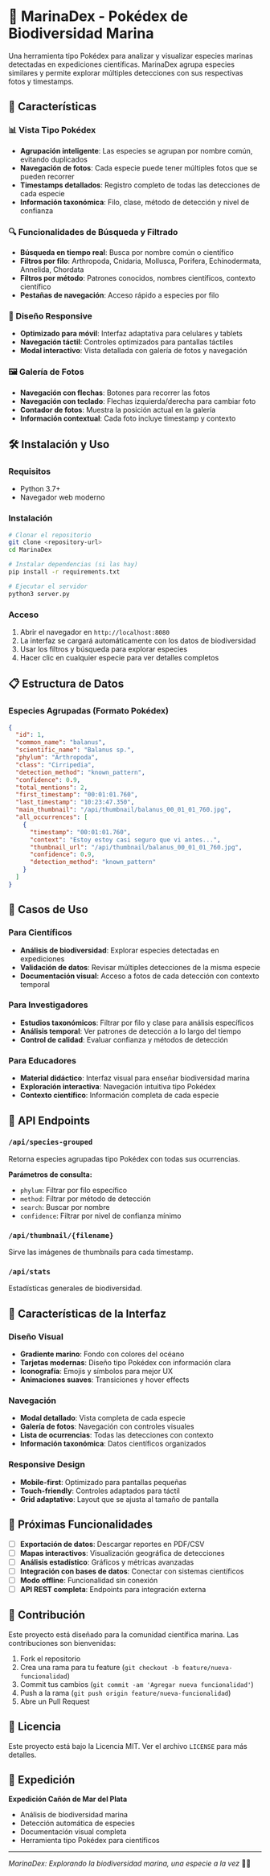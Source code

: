 # 🌊 MarinaDex - Pokédex de Biodiversidad Marina

Una herramienta tipo Pokédex para analizar y visualizar especies marinas detectadas en expediciones científicas. MarinaDex agrupa especies similares y permite explorar múltiples detecciones con sus respectivas fotos y timestamps.

## 🚀 Características

### 📊 Vista Tipo Pokédex
- **Agrupación inteligente**: Las especies se agrupan por nombre común, evitando duplicados
- **Navegación de fotos**: Cada especie puede tener múltiples fotos que se pueden recorrer
- **Timestamps detallados**: Registro completo de todas las detecciones de cada especie
- **Información taxonómica**: Filo, clase, método de detección y nivel de confianza

### 🔍 Funcionalidades de Búsqueda y Filtrado
- **Búsqueda en tiempo real**: Busca por nombre común o científico
- **Filtros por filo**: Arthropoda, Cnidaria, Mollusca, Porifera, Echinodermata, Annelida, Chordata
- **Filtros por método**: Patrones conocidos, nombres científicos, contexto científico
- **Pestañas de navegación**: Acceso rápido a especies por filo

### 📱 Diseño Responsive
- **Optimizado para móvil**: Interfaz adaptativa para celulares y tablets
- **Navegación táctil**: Controles optimizados para pantallas táctiles
- **Modal interactivo**: Vista detallada con galería de fotos y navegación

### 🖼️ Galería de Fotos
- **Navegación con flechas**: Botones para recorrer las fotos
- **Navegación con teclado**: Flechas izquierda/derecha para cambiar foto
- **Contador de fotos**: Muestra la posición actual en la galería
- **Información contextual**: Cada foto incluye timestamp y contexto

## 🛠️ Instalación y Uso

### Requisitos
- Python 3.7+
- Navegador web moderno

### Instalación
```bash
# Clonar el repositorio
git clone <repository-url>
cd MarinaDex

# Instalar dependencias (si las hay)
pip install -r requirements.txt

# Ejecutar el servidor
python3 server.py
```

### Acceso
1. Abrir el navegador en `http://localhost:8080`
2. La interfaz se cargará automáticamente con los datos de biodiversidad
3. Usar los filtros y búsqueda para explorar especies
4. Hacer clic en cualquier especie para ver detalles completos

## 📋 Estructura de Datos

### Especies Agrupadas (Formato Pokédex)
```json
{
  "id": 1,
  "common_name": "balanus",
  "scientific_name": "Balanus sp.",
  "phylum": "Arthropoda",
  "class": "Cirripedia",
  "detection_method": "known_pattern",
  "confidence": 0.9,
  "total_mentions": 2,
  "first_timestamp": "00:01:01.760",
  "last_timestamp": "10:23:47.350",
  "main_thumbnail": "/api/thumbnail/balanus_00_01_01_760.jpg",
  "all_occurrences": [
    {
      "timestamp": "00:01:01.760",
      "context": "Estoy estoy casi seguro que vi antes...",
      "thumbnail_url": "/api/thumbnail/balanus_00_01_01_760.jpg",
      "confidence": 0.9,
      "detection_method": "known_pattern"
    }
  ]
}
```

## 🎯 Casos de Uso

### Para Científicos
- **Análisis de biodiversidad**: Explorar especies detectadas en expediciones
- **Validación de datos**: Revisar múltiples detecciones de la misma especie
- **Documentación visual**: Acceso a fotos de cada detección con contexto temporal

### Para Investigadores
- **Estudios taxonómicos**: Filtrar por filo y clase para análisis específicos
- **Análisis temporal**: Ver patrones de detección a lo largo del tiempo
- **Control de calidad**: Evaluar confianza y métodos de detección

### Para Educadores
- **Material didáctico**: Interfaz visual para enseñar biodiversidad marina
- **Exploración interactiva**: Navegación intuitiva tipo Pokédex
- **Contexto científico**: Información completa de cada especie

## 🔧 API Endpoints

### `/api/species-grouped`
Retorna especies agrupadas tipo Pokédex con todas sus ocurrencias.

**Parámetros de consulta:**
- `phylum`: Filtrar por filo específico
- `method`: Filtrar por método de detección
- `search`: Buscar por nombre
- `confidence`: Filtrar por nivel de confianza mínimo

### `/api/thumbnail/{filename}`
Sirve las imágenes de thumbnails para cada timestamp.

### `/api/stats`
Estadísticas generales de biodiversidad.

## 🎨 Características de la Interfaz

### Diseño Visual
- **Gradiente marino**: Fondo con colores del océano
- **Tarjetas modernas**: Diseño tipo Pokédex con información clara
- **Iconografía**: Emojis y símbolos para mejor UX
- **Animaciones suaves**: Transiciones y hover effects

### Navegación
- **Modal detallado**: Vista completa de cada especie
- **Galería de fotos**: Navegación con controles visuales
- **Lista de ocurrencias**: Todas las detecciones con contexto
- **Información taxonómica**: Datos científicos organizados

### Responsive Design
- **Mobile-first**: Optimizado para pantallas pequeñas
- **Touch-friendly**: Controles adaptados para táctil
- **Grid adaptativo**: Layout que se ajusta al tamaño de pantalla

## 🚀 Próximas Funcionalidades

- [ ] **Exportación de datos**: Descargar reportes en PDF/CSV
- [ ] **Mapas interactivos**: Visualización geográfica de detecciones
- [ ] **Análisis estadístico**: Gráficos y métricas avanzadas
- [ ] **Integración con bases de datos**: Conectar con sistemas científicos
- [ ] **Modo offline**: Funcionalidad sin conexión
- [ ] **API REST completa**: Endpoints para integración externa

## 🤝 Contribución

Este proyecto está diseñado para la comunidad científica marina. Las contribuciones son bienvenidas:

1. Fork el repositorio
2. Crea una rama para tu feature (`git checkout -b feature/nueva-funcionalidad`)
3. Commit tus cambios (`git commit -am 'Agregar nueva funcionalidad'`)
4. Push a la rama (`git push origin feature/nueva-funcionalidad`)
5. Abre un Pull Request

## 📄 Licencia

Este proyecto está bajo la Licencia MIT. Ver el archivo `LICENSE` para más detalles.

## 🌊 Expedición

**Expedición Cañón de Mar del Plata**
- Análisis de biodiversidad marina
- Detección automática de especies
- Documentación visual completa
- Herramienta tipo Pokédex para científicos

---

*MarinaDex: Explorando la biodiversidad marina, una especie a la vez* 🌊🐠 